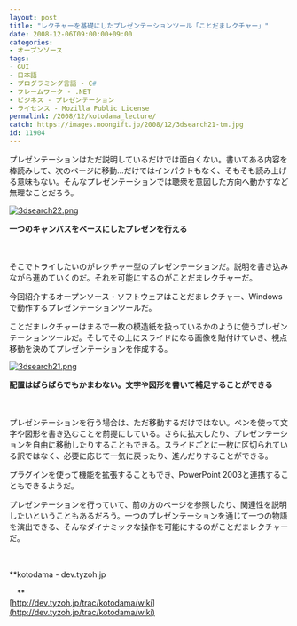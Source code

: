 ```yaml
---
layout: post
title: "レクチャーを基礎にしたプレゼンテーションツール「ことだまレクチャー」"
date: 2008-12-06T09:00:00+09:00
categories:
- オープンソース
tags: 
- GUI
- 日本語
- プログラミング言語 - C#
- フレームワーク - .NET
- ビジネス - プレゼンテーション
- ライセンス - Mozilla Public License
permalink: /2008/12/kotodama_lecture/
catch: https://images.moongift.jp/2008/12/3dsearch21-tm.jpg
id: 11904
---
```

プレゼンテーションはただ説明しているだけでは面白くない。書いてある内容を棒読みして、次のページに移動…だけではインパクトもなく、そもそも読み上げる意味もない。そんなプレゼンテーションでは聴衆を意図した方向へ動かすなど無理なことだろう。

  

[![3dsearch22.png](https://images.moongift.jp/2008/12/3dsearch22-tm.jpg)](https://images.moongift.jp/2008/12/3dsearch22.png)  
  
**一つのキャンバスをベースにしたプレゼンを行える**

  

　

  

そこでトライしたいのがレクチャー型のプレゼンテーションだ。説明を書き込みながら進めていくのだ。それを可能にするのがことだまレクチャーだ。

  

今回紹介するオープンソース・ソフトウェアはことだまレクチャー、Windowsで動作するプレゼンテーションツールだ。

  
  
<!--more-->  

ことだまレクチャーはまるで一枚の模造紙を扱っているかのように使うプレゼンテーションツールだ。そしてその上にスライドになる画像を貼付けていき、視点移動を決めてプレゼンテーションを作成する。

  

[![3dsearch21.png](https://images.moongift.jp/2008/12/3dsearch21-tm.jpg)](https://images.moongift.jp/2008/12/3dsearch21.png)  
  
**配置はばらばらでもかまわない。文字や図形を書いて補足することができる**

  

　

  

プレゼンテーションを行う場合は、ただ移動するだけではない。ペンを使って文字や図形を書き込むことを前提にしている。さらに拡大したり、プレゼンテーションを自由に移動したりすることもできる。スライドごとに一枚に区切られている訳ではなく、必要に応じて一気に戻ったり、進んだりすることができる。

  

プラグインを使って機能を拡張することもでき、PowerPoint 2003と連携することもできるようだ。

  

プレゼンテーションを行っていて、前の方のページを参照したり、関連性を説明したいということもあるだろう。一つのプレゼンテーションを通じて一つの物語を演出できる、そんなダイナミックな操作を可能にするのがことだまレクチャーだ。

  

　

  

**kotodama - dev.tyzoh.jp  
  
　**  
  [http://dev.tyzoh.jp/trac/kotodama/wiki](http://dev.tyzoh.jp/trac/kotodama/wiki)

  
